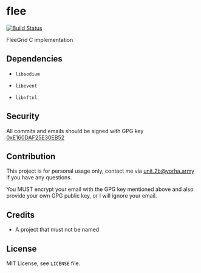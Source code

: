 # flee

[![Build Status](https://travis-ci.org/fleegrid/flee.svg?branch=master)](https://travis-ci.org/fleegrid/flee)

FleeGrid C implementation

## Dependencies

* `libsodium`

* `libevent`

* `libnftnl`

## Security

All commits and emails should be signed with GPG key [0xE160DAF25E30EB52](https://pgp.key-server.io/0xE160DAF25E30EB52)

## Contribution

This project is for personal usage only, contact me via unit.2b@yorha.army if you have any questions.

You MUST encrypt your email with the GPG key mentioned above and also provide your own GPG public key, or I will ignore your email.

## Credits

* A project that must not be named

## License

MIT License, see `LICENSE` file.
